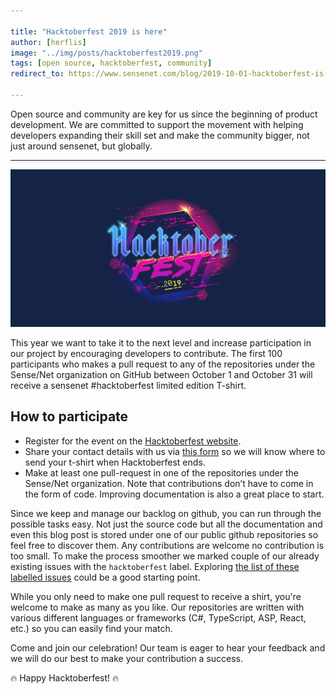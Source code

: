 ```yaml
---

title: "Hacktoberfest 2019 is here"
author: [herflis]
image: "../img/posts/hacktoberfest2019.png"
tags: [open source, hacktoberfest, community]
redirect_to: https://www.sensenet.com/blog/2019-10-01-hacktoberfest-is-here

---
```


Open source and community are key for us since the beginning of product development. We are committed to support the movement with helping developers expanding their skill set and make the community bigger, not just around sensenet, but globally.

---

<p align="center">
  <img src="/img/posts/hacktoberfest2019.png">
</p>

This year we want to take it to the next level and increase participation in our project by encouraging developers to contribute. The first 100 participants who makes a pull request to any of the repositories under the Sense/Net organization on GitHub between October 1 and October 31 will receive a sensenet #hacktoberfest limited edition T-shirt.

## How to participate

- Register for the event on the [Hacktoberfest website](https://hacktoberfest.digitalocean.com/register).
- Share your contact details with us via [this form](https://www.sensenet.com/Hacktoberfest2019) so we will know where to send your t-shirt when Hacktoberfest ends.
- Make at least one pull-request in one of the repositories under the Sense/Net organization. Note that contributions don’t have to come in the form of code. Improving documentation is also a great place to start.

Since we keep and manage our backlog on github, you can run through the possible tasks easy. Not just the source code but all the documentation and even this blog post is stored under one of our public github repositories so feel free to discover them. Any contributions are welcome no contribution is too small. To make the process smoother we marked couple of our already existing issues with the ```hacktoberfest``` label. Exploring [the list of these labelled issues](https://github.com/search?q=org%3Asensenet+label%3A%22hacktoberfest%22+is%3Aopen&type=Issues) could be a good starting point.

While you only need to make one pull request to receive a shirt, you're welcome to make as many as you like. Our repositories are written with various different languages or frameworks (C#, TypeScript, ASP, React, etc.) so you can easily find your match.  

Come and join our celebration! Our team is eager to hear your feedback and we will do our best to make your contribution a success.

🔥 Happy Hacktoberfest! 🔥
